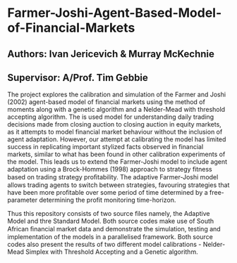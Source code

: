 # Farmer-Joshi-Agent-Based-Model-of-Financial-Markets

## Authors: Ivan Jericevich & Murray McKechnie
## Supervisor: A/Prof. Tim Gebbie

The project explores the calibration and simulation of the Farmer and Joshi (2002) agent-based model of financial markets using the method of moments along with a genetic algorithm and a Nelder-Mead with threshold accepting algorithm. The is used model for understanding daily trading decisions made from closing auction to closing auction in equity markets, as it attempts to model financial market behaviour without the inclusion of agent adaptation. However, our attempt at calibrating the model has limited success in replicating important stylized facts observed in financial markets, similar to what has been found in other calibration experiments of the model. This leads us to extend the Farmer-Joshi model to include agent adaptation using a Brock-Hommes (1998) approach to strategy fitness based on trading strategy proﬁtability. The adaptive Farmer-Joshi model allows trading agents to switch between strategies, favouring strategies that have been more profitable over some period of time determined by a free-parameter determining the profit monitoring time-horizon.

Thus this repository consists of two source files namely, the Adaptive Model and thre Standard Model. Both source codes make use of South African ﬁnancial market data and demonstrate the simulation, testing and implementation of the models in a parallelised framework. Both source codes also present the results of two different model calibrations - Nelder-Mead Simplex with Threshold Accepting and a Genetic algorithm.
